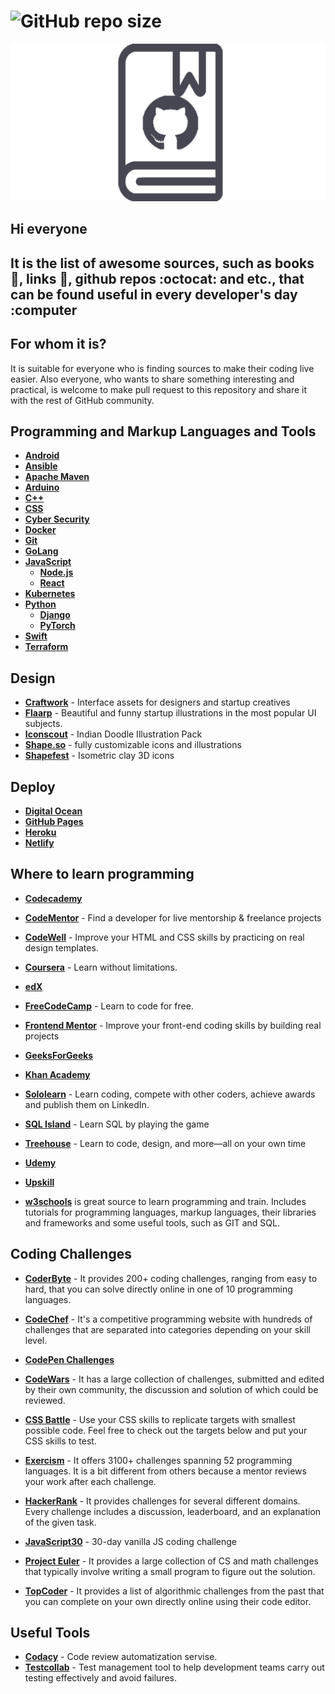 # ![GitHub repo size](https://img.shields.io/github/repo-size/UlugbekMuslitdinov/awesome-sources?label=size%20of%20all%20books&logo=github&style=for-the-badge)

![Logo](https://github.com/UlugbekMuslitdinov/awesome-sources/blob/main/temp/%D0%91%D0%B5%D0%B7%20%D0%B8%D0%BC%D0%B5%D0%BD%D0%B8-1.png)

## Hi everyone

## It is the list of awesome sources, such as books :green_book:, links :link:, github repos :octocat: and etc., that can be found useful in every developer's day :computer

## For whom it is?

It is suitable for everyone who is finding sources to make their coding live easier. Also everyone, who wants to share something interesting and practical, is welcome to make pull request to this repository and share it with the rest of GitHub community.

## Programming and Markup Languages and Tools

* **[Android](https://github.com/UlugbekMuslitdinov/awesome-sources/tree/main/Android)**
* **[Ansible](https://github.com/UlugbekMuslitdinov/awesome-sources/tree/main/Ansible)**
* **[Apache Maven](https://github.com/UlugbekMuslitdinov/awesome-sources/tree/main/Maven)**
* **[Arduino](https://github.com/UlugbekMuslitdinov/awesome-sources/tree/main/Arduino)**
* **[C++](https://github.com/UlugbekMuslitdinov/awesome-sources/tree/main/C%2B%2B)**
* **[CSS](https://github.com/UlugbekMuslitdinov/awesome-sources/tree/main/CSS)**
* **[Cyber Security](https://github.com/UlugbekMuslitdinov/awesome-sources/tree/main/Cyber%20Security)** 
* **[Docker](https://github.com/UlugbekMuslitdinov/awesome-sources/tree/main/Docker)**
* **[Git](https://github.com/UlugbekMuslitdinov/awesome-sources/tree/main/Git)**
* **[GoLang](https://github.com/UlugbekMuslitdinov/awesome-sources/tree/main/Golang)**
* **[JavaScript](https://github.com/UlugbekMuslitdinov/awesome-sources/tree/main/JavaScript)**
  * **[Node.js](https://github.com/UlugbekMuslitdinov/awesome-sources/tree/main/JavaScript/Node.js)**
  * **[React](https://github.com/UlugbekMuslitdinov/awesome-sources/tree/main/JavaScript/React)**
* **[Kubernetes](https://github.com/UlugbekMuslitdinov/awesome-sources/tree/main/Kubernetes)**
* **[Python](https://github.com/UlugbekMuslitdinov/awesome-sources/tree/main/Python)**
  * **[Django](https://github.com/UlugbekMuslitdinov/awesome-sources/tree/main/Python/Django)**
  * **[PyTorch](https://github.com/UlugbekMuslitdinov/awesome-sources/tree/main/Python/PyTorch)**
* **[Swift](https://github.com/UlugbekMuslitdinov/awesome-sources/tree/main/Swift)**
* **[Terraform](https://github.com/UlugbekMuslitdinov/awesome-sources/tree/main/Terraform)**

## Design

* **[Craftwork](https://craftwork.design/)** - Interface assets for designers and startup creatives
* **[Flaarp](https://www.ls.graphics/illustrations/flaarp)** - Beautiful and funny startup illustrations in the most popular UI subjects.
* **[Iconscout](https://iconscout.com/illustration-pack/indian-doodle)** - Indian Doodle Illustration Pack
* **[Shape.so](https://shape.so/)** - fully customizable icons and illustrations
* **[Shapefest](https://www.shapefest.com/expansions/isometric-clay-icons)** - Isometric clay 3D icons

## Deploy

* **[Digital Ocean](https://cloud.digitalocean.com/)**
* **[GitHub Pages](https://pages.github.com/)**
* **[Heroku](https://heroku.com/)**
* **[Netlify](https://www.netlify.com/)**

## Where to learn programming

* **[Codecademy](https://www.codecademy.com/)**

* **[CodeMentor](https://www.codementor.io/)** - Find a developer for live mentorship & freelance projects

* **[CodeWell](https://www.codewell.cc/)** - Improve your HTML and CSS skills by practicing on real design templates.

* **[Coursera](https://www.coursera.org/)** - Learn without limitations.

* **[edX](https://www.edx.org/)**

* **[FreeCodeCamp](https://www.freecodecamp.org/)** - Learn to code for free.

* **[Frontend Mentor](https://www.frontendmentor.io/)** - Improve your front-end coding skills by building real projects

* **[GeeksForGeeks](https://www.geeksforgeeks.org/)**

* **[Khan Academy](https://www.khanacademy.org/)**

* **[Sololearn](https://www.sololearn.com/)** - Learn coding, compete with other coders, achieve awards and publish them on LinkedIn.
  
* **[SQL Island](https://sql-island.informatik.uni-kl.de/)** - Learn SQL by playing the game

* **[Treehouse](https://teamtreehouse.com/)** - Learn to code, design, and more—all on your own time

* **[Udemy](https://www.udemy.com/)**

* **[Upskill](https://upskillcourses.com/)**

* **[w3schools](https://www.w3schools.com/)** is great source to learn programming and train. Includes tutorials for programming languages, markup languages, their libraries and frameworks and some useful tools, such as GIT and SQL.

## Coding Challenges

* **[CoderByte](https://coderbyte.com/)** - It provides 200+ coding challenges, ranging from easy to hard, that you can solve directly online in one of 10 programming languages.

* **[CodeChef](https://www.codechef.com/)** - It's a competitive programming website with hundreds of challenges that are separated into categories depending on your skill level.

* **[CodePen Challenges](https://codepen.io/challenges)**

* **[CodeWars](https://www.codewars.com/)** - It has a large collection of challenges, submitted and edited by their own community, the discussion and solution of which could be reviewed.

* **[CSS Battle](https://cssbattle.dev/)** - Use your CSS skills to replicate targets with smallest possible code. Feel free to check out the targets below and put your CSS skills to test.

* **[Exercism](https://exercism.io/)** - It offers 3100+ challenges spanning 52 programming languages. It is a bit different from others because a mentor reviews your work after each challenge.

* **[HackerRank](https://www.hackerrank.com/)** - It provides challenges for several different domains. Every challenge includes a discussion, leaderboard, and an explanation of the given task.

* **[JavaScript30](https://javascript30.com/)** - 30-day vanilla JS coding challenge

* **[Project Euler](https://projecteuler.net/)** - It provides a large collection of CS and math challenges that typically involve writing a small program to figure out the solution.

* **[TopCoder](https://www.topcoder.com/)** - It provides a list of algorithmic challenges from the past that you can complete on your own directly online using their code editor.

## Useful Tools

* **[Codacy](https://www.codacy.com/)** - Code review automatization servise.
* **[Testcollab](https://testcollab.com/)** - Test management tool to help development teams carry out testing effectively and avoid failures.
